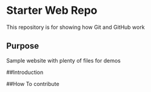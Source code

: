 # Starter Web Repo

This repository is for showing how Git and GitHub work

## Purpose

Sample website with plenty of files for demos

##Introduction

##How To contribute